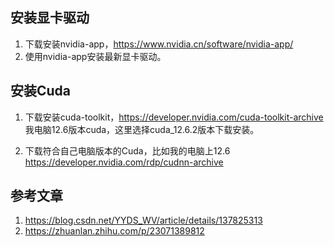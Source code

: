 

## 安装显卡驱动
1. 下载安装nvidia-app，https://www.nvidia.cn/software/nvidia-app/
2.  使用nvidia-app安装最新显卡驱动。

## 安装Cuda
1. 下载安装cuda-toolkit，https://developer.nvidia.com/cuda-toolkit-archive 我电脑12.6版本cuda，这里选择cuda_12.6.2版本下载安装。

2. 下载符合自己电脑版本的Cuda，比如我的电脑上12.6 https://developer.nvidia.com/rdp/cudnn-archive


## 参考文章
1. https://blog.csdn.net/YYDS_WV/article/details/137825313
2. https://zhuanlan.zhihu.com/p/23071389812
